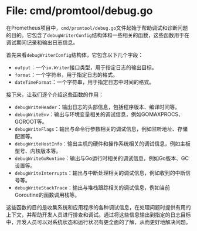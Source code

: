 # File: cmd/promtool/debug.go

在Prometheus项目中，`cmd/promtool/debug.go`文件起始于帮助调试和诊断问题的目的。它包含了`debugWriterConfig`结构体和一些相关的函数，这些函数用于在调试期间记录和输出日志信息。

首先来看`debugWriterConfig`结构体，它包含以下几个字段：

- `output`：一个`io.Writer`接口类型，用于指定日志的输出目标。
- `format`：一个字符串，用于指定日志的格式。
- `dateTimeFormat`：一个字符串，用于指定日志中时间的格式。

接下来，让我们逐个介绍这些函数的作用：

- `debugWriteHeader`：输出日志的头部信息，包括程序版本、编译时间等。
- `debugWriteEnv`：输出与环境变量相关的调试信息，例如GOMAXPROCS、GOROOT等。
- `debugWriteFlags`：输出与命令行参数相关的调试信息，例如监听地址、存储配置等。
- `debugWriteHostInfo`：输出主机的硬件和操作系统相关的调试信息，例如主板型号、内核版本等。
- `debugWriteGoRuntime`：输出与Go运行时相关的调试信息，例如Go版本、GC设置等。
- `debugWriteInterrupts`：输出与中断处理相关的调试信息，例如收到的中断信号等。
- `debugWriteStackTrace`：输出与堆栈跟踪相关的调试信息，例如当前Goroutine的函数调用栈等。

这些函数的目的是收集系统和应用程序的各种调试信息，在处理问题时提供有用的上下文，并帮助开发人员进行排查和调试。通过将这些信息输出到指定的日志目标中，开发人员可以对系统状态和运行状况有更全面的了解，从而更好地解决问题。

